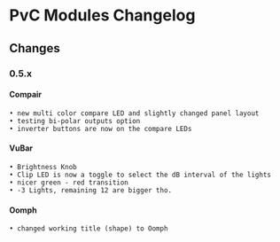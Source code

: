 # PvC Modules Changelog

## Changes

### 0.5.x

#### Compair
    • new multi color compare LED and slightly changed panel layout
    • testing bi-polar outputs option
    • inverter buttons are now on the compare LEDs

#### VuBar
    • Brightness Knob
    • Clip LED is now a toggle to select the dB interval of the lights
    • nicer green - red transition
    • -3 Lights, remaining 12 are bigger tho.

#### Oomph
    • changed working title (shape) to Oomph
